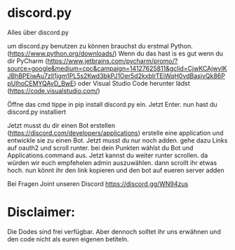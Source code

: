 # discord.py
Alles über discord.py

um discord.py benutzen zu können brauchst du erstmal Python. (https://www.python.org/downloads/) 
Wenn du das hast is es gut wenn du dir PyCharm (https://www.jetbrains.com/pycharm/promo/?source=google&medium=cpc&campaign=14127625811&gclid=CjwKCAjwyIKJBhBPEiwAu7zll1jgm1PL5s2Kwd3bkPJ1Oer5d2kxblrTEiWqH0vdBasjvQk86PpUlhoCEMYQAvD_BwE) oder Visual Studio Code herunter lädst (https://code.visualstudio.com/) 

Öffne das cmd tippe in pip install discord.py ein. Jetzt Enter. nun hast du discord.py installiert 

Jetzt musst du dir einen Bot erstellen (https://discord.com/developers/applications)
erstelle eine application und entwickle sie zu einen Bot. Jetzt musst du nur noch adden. 
gehe dazu Links auf oauth2 und scroll runter. bei dein Punkten wählst du Bot und Applications.command aus. Jetzt kannst du weiter runter scrollen. da würden wir euch empfehelen admin auszuwählen. dann scrollt ihr etwas hoch. nun könnt ihr den link kopieren und den bot auf eueren server adden 

Bei Fragen Joint unseren Discord https://discord.gg/WN94zus 

# Disclaimer:

Die Dodes sind frei verfügbar. Aber dennoch solltet ihr uns erwähnen und den code nicht als euren eigenen betiteln.

